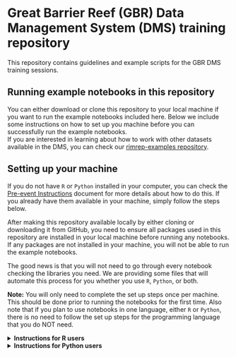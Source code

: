 # Great Barrier Reef (GBR) Data Management System (DMS) training repository

This repository contains guidelines and example scripts for the GBR DMS training sessions. 
  
## Running example notebooks in this repository
You can either download or clone this repository to your local machine if you want to run the example notebooks included here. Below we include some instructions on how to set up you machine before you can successfully run the example notebooks.  
If you are interested in learning about how to work with other datasets available in the DMS, you can check our [rimrep-examples repository](https://github.com/aodn/rimrep-examples).  
  
## Setting up your machine

If you do not have `R` or `Python` installed in your computer, you can check the [Pre-event Instructions](https://github.com/aodn/rimrep-training/blob/main/Pre-Event%20Instructions.pdf) document for more details about how to do this. If you already have them available in your machine, simply follow the steps below.  
  
After making this repository available locally by either cloning or downloading it from GitHub, you need to ensure all packages used in this repository are installed in your local machine before running any notebooks. If any packages are not installed in your machine, you will not be able to run the example notebooks.
  
The good news is that you will not need to go through every notebook checking the libraries you need. We are providing some files that will automate this process for you whether you use `R`, `Python`, or both.  

**Note:** You will only need to complete the set up steps once per machine. This should be done prior to running the notebooks for the first time. Also note that if you plan to use notebooks in one language, either `R` or `Python`, there is no need to follow the set up steps for the programming language that you do NOT need.
  
<details>
<summary><b> Instructions for R users </b></summary>

If you are using the `R` notebooks, run the following two lines in the `RStudio` console:  
```R
  source("R_based_scripts/Installing_R_libraries.R")  
  checking_libraries()
```  
The lines above will run a function that automatically checks if any `R` libraries used in this repository are not installed in your machine. If any libraries are missing, it will install them automatically. Bear in mind that these notebooks were developed in `R` version 4.3.1, so you may need to upgrade your `R` version if you encounter any problems during package installation.
</details>

<details>
<summary><b> Instructions for Python users </b></summary>
We are also including a `requirements.txt` file under the [Python_based_scripts](https://github.com/aodn/rimrep-training/tree/main/Python_based_scripts) folder, which contains all `Python` packages used in the notebooks above. You can use this file to create a [`conda` environment](https://docs.conda.io/projects/conda/en/latest/user-guide/concepts/environments.html) with all the required packages. To do so, run the following command in the Anaconda Prompt (Windows) or in your terminal (MacOS, Linux):  
  
```bash
conda env create -f requirements.txt -n rimrep
```
  
where `rimrep` is the name of the environment. You can change this name to whatever you want. **Note**: If you are not in the directory where the `requirements.txt` file is located, the code above will not work. You will need to specify the path to the `requirements.txt` file. For example, if your terminal window is in the `rimrep-examples` folder, you will need to specify the full path to the `requirements.txt` file as follows:  
  
```bash
conda env create -f Python_based_scripts/requirements.txt -n rimrep
```
    
Finally, you will need to activate this environment before you are able to run the `Python` notebooks included here. To do so, run the following command in your terminal window:  
  
```bash
conda activate rimrep
```
  
When you are done running the notebooks, you can deactivate the environment by running `conda deactivate` in the terminal window.
activate.  
</details>
  


